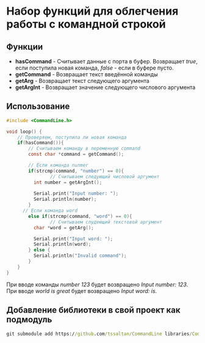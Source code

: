 # Набор функций для облегчения работы с командной строкой	
## Функции
* **hasCommand** - Считывает данные с порта в буфер. Возвращает *true*, если поступила новая команда, *false* - если в буфере пусто.
* **getCommand** - Возвращает текст введённой команды
* **getArg** - Возвращает текст следующего аргумента
* **getArgInt** - Возвращает значение следующего числового аргумента

## Использование
```c
#include <CommandLine.h>

void loop() {
	// Проверяем, поступила ли новая команда
	if(hasCommand()){
		// Считываем команду в переменную command
		const char *command = getCommand();

		// Если команда nunmer
		if(strcmp(command, "number") == 0){
				// Считываем следующий числовой аргумент
	      int number = getArgInt();
	      
	      Serial.print("Input number: ");
	      Serial.println(number);
	    }
	  // Если команда word
		else if(strcmp(command, "word") == 0){
				// Считываем слудеющий текстовой аргумент
	      char *word = getArg();

	      Serial.print("Input word: ");
	      Serial.println(word);
	    } else {
	      Serial.println("Invalid command");
	    }
	}
}
```
При вводе команды *number 123* будет возвращено *Input number: 123*.
При вводе *world is great* будет возвращено *Input word: is*.

## Добавление библиотеки в свой проект как подмодуль
```cmd
git submodule add https://github.com/tssaltan/CommandLine libraries/CommandLine
```